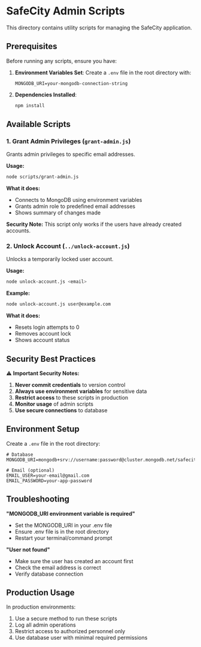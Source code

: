 # SafeCity Admin Scripts

This directory contains utility scripts for managing the SafeCity application.

## Prerequisites

Before running any scripts, ensure you have:

1. **Environment Variables Set**: Create a `.env` file in the root directory with:
   ```
   MONGODB_URI=your-mongodb-connection-string
   ```

2. **Dependencies Installed**: 
   ```bash
   npm install
   ```

## Available Scripts

### 1. Grant Admin Privileges (`grant-admin.js`)

Grants admin privileges to specific email addresses.

**Usage:**
```bash
node scripts/grant-admin.js
```

**What it does:**
- Connects to MongoDB using environment variables
- Grants admin role to predefined email addresses
- Shows summary of changes made

**Security Note:** This script only works if the users have already created accounts.

### 2. Unlock Account (`../unlock-account.js`)

Unlocks a temporarily locked user account.

**Usage:**
```bash
node unlock-account.js <email>
```

**Example:**
```bash
node unlock-account.js user@example.com
```

**What it does:**
- Resets login attempts to 0
- Removes account lock
- Shows account status

## Security Best Practices

⚠️ **Important Security Notes:**

1. **Never commit credentials** to version control
2. **Always use environment variables** for sensitive data
3. **Restrict access** to these scripts in production
4. **Monitor usage** of admin scripts
5. **Use secure connections** to database

## Environment Setup

Create a `.env` file in the root directory:

```env
# Database
MONGODB_URI=mongodb+srv://username:password@cluster.mongodb.net/safecity

# Email (optional)
EMAIL_USER=your-email@gmail.com
EMAIL_PASSWORD=your-app-password
```

## Troubleshooting

**"MONGODB_URI environment variable is required"**
- Set the MONGODB_URI in your .env file
- Ensure .env file is in the root directory
- Restart your terminal/command prompt

**"User not found"**
- Make sure the user has created an account first
- Check the email address is correct
- Verify database connection

## Production Usage

In production environments:
1. Use a secure method to run these scripts
2. Log all admin operations
3. Restrict access to authorized personnel only
4. Use database user with minimal required permissions